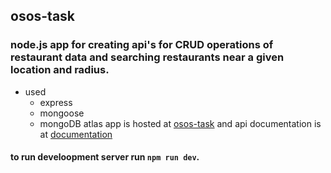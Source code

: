 ## osos-task

### node.js app for creating api's for CRUD operations of restaurant data and searching restaurants near a given location and radius.

- used
  - express
  - mongoose
  - mongoDB atlas
    app is hosted at [osos-task](https://osos-task.herokuapp.com/)
    and api documentation is at [documentation](https://documenter.getpostman.com/view/16750472/UVRAJ6pd)

#### to run develoopment server run `npm run dev`.
